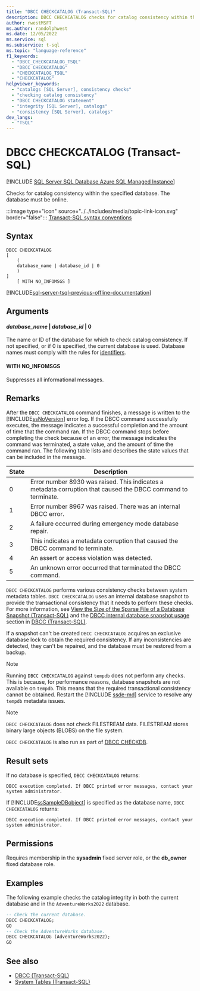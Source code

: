 ```yaml
---
title: "DBCC CHECKCATALOG (Transact-SQL)"
description: DBCC CHECKCATALOG checks for catalog consistency within the specified database. The database must be online.
author: rwestMSFT
ms.author: randolphwest
ms.date: 12/05/2022
ms.service: sql
ms.subservice: t-sql
ms.topic: "language-reference"
f1_keywords:
  - "DBCC_CHECKCATALOG_TSQL"
  - "DBCC CHECKCATALOG"
  - "CHECKCATALOG_TSQL"
  - "CHECKCATALOG"
helpviewer_keywords:
  - "catalogs [SQL Server], consistency checks"
  - "checking catalog consistency"
  - "DBCC CHECKCATALOG statement"
  - "integrity [SQL Server], catalogs"
  - "consistency [SQL Server], catalogs"
dev_langs:
  - "TSQL"
---
```

# DBCC CHECKCATALOG (Transact-SQL)

[!INCLUDE [SQL Server SQL Database Azure SQL Managed Instance](../../includes/applies-to-version/sql-asdb-asdbmi.md)]

Checks for catalog consistency within the specified database. The database must be online.

:::image type="icon" source="../../includes/media/topic-link-icon.svg" border="false"::: [Transact-SQL syntax conventions](../../t-sql/language-elements/transact-sql-syntax-conventions-transact-sql.md)

## Syntax

```syntaxsql
DBCC CHECKCATALOG
[
    (
    database_name | database_id | 0
    )
]
    [ WITH NO_INFOMSGS ]
```

[!INCLUDE[sql-server-tsql-previous-offline-documentation](../../includes/sql-server-tsql-previous-offline-documentation.md)]

## Arguments

#### *database_name* | *database_id* | 0

The name or ID of the database for which to check catalog consistency. If not specified, or if 0 is specified, the current database is used. Database names must comply with the rules for [identifiers](../../relational-databases/databases/database-identifiers.md).

#### WITH NO_INFOMSGS

Suppresses all informational messages.

## Remarks

After the `DBCC CHECKCATALOG` command finishes, a message is written to the [!INCLUDE[ssNoVersion](../../includes/ssnoversion-md.md)] error log. If the DBCC command successfully executes, the message indicates a successful completion and the amount of time that the command ran. If the DBCC command stops before completing the check because of an error, the message indicates the command was terminated, a state value, and the amount of time the command ran. The following table lists and describes the state values that can be included in the message.

| State | Description |
| --- | --- |
| 0 | Error number 8930 was raised. This indicates a metadata corruption that caused the DBCC command to terminate. |
| 1 | Error number 8967 was raised. There was an internal DBCC error. |
| 2 | A failure occurred during emergency mode database repair. |
| 3 | This indicates a metadata corruption that caused the DBCC command to terminate. |
| 4 | An assert or access violation was detected. |
| 5 | An unknown error occurred that terminated the DBCC command. |

`DBCC CHECKCATALOG` performs various consistency checks between system metadata tables. `DBCC CHECKCATALOG` uses an internal database snapshot to provide the transactional consistency that it needs to perform these checks. For more information, see [View the Size of the Sparse File of a Database Snapshot (Transact-SQL)](../../relational-databases/databases/view-the-size-of-the-sparse-file-of-a-database-snapshot-transact-sql.md) and the [DBCC internal database snapshot usage](../../t-sql/database-console-commands/dbcc-transact-sql.md#dbcc-internal-database-snapshot-usage) section in [DBCC (Transact-SQL)](../../t-sql/database-console-commands/dbcc-transact-sql.md).

If a snapshot can't be created `DBCC CHECKCATALOG` acquires an exclusive database lock to obtain the required consistency. If any inconsistencies are detected, they can't be repaired, and the database must be restored from a backup.

> [!NOTE]  
> Running `DBCC CHECKCATALOG` against `tempdb` does not perform any checks. This is because, for performance reasons, database snapshots are not available on `tempdb`. This means that the required transactional consistency cannot be obtained. Restart the [!INCLUDE [ssde-md](../../includes/ssde-md.md)] service to resolve any `tempdb` metadata issues.

> [!NOTE]  
> `DBCC CHECKCATALOG` does not check FILESTREAM data. FILESTREAM stores binary large objects (BLOBS) on the file system.

`DBCC CHECKCATALOG` is also run as part of [DBCC CHECKDB](../../t-sql/database-console-commands/dbcc-checkdb-transact-sql.md).

## Result sets

If no database is specified, `DBCC CHECKCATALOG` returns:

```output
DBCC execution completed. If DBCC printed error messages, contact your system administrator.
```

If [!INCLUDE[ssSampleDBobject](../../includes/sssampledbobject-md.md)] is specified as the database name, `DBCC CHECKCATALOG` returns:

```output
DBCC execution completed. If DBCC printed error messages, contact your system administrator.
```

## Permissions

Requires membership in the **sysadmin** fixed server role, or the **db_owner** fixed database role.

## Examples

The following example checks the catalog integrity in both the current database and in the `AdventureWorks2022` database.

```sql
-- Check the current database.
DBCC CHECKCATALOG;
GO
-- Check the AdventureWorks database.
DBCC CHECKCATALOG (AdventureWorks2022);
GO
```

## See also

- [DBCC (Transact-SQL)](../../t-sql/database-console-commands/dbcc-transact-sql.md)
- [System Tables (Transact-SQL)](../../relational-databases/system-tables/system-tables-transact-sql.md)
